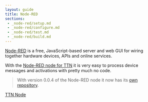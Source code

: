 ```yaml
---
layout: guide
title: Node-RED
sections:
 - _node-red/setup.md
 - _node-red/configure.md
 - _node-red/test.md
 - _node-red/build.md
---
```


[Node-RED](http://nodered.org/) is a free, JavaScript-based server and web GUI
for wiring together hardware devices, APIs and online services.

With the [Node-RED node for TTN](http://flows.nodered.org/node/node-red-contrib-ttn)
it is very easy to process device messages and activations with pretty much no code.

> With version 0.0.4 of the Node-RED node it now has its [own repository](https://github.com/thethingsnetwork/node-red-contrib-ttn).

<a href="http://flows.nodered.org/node/node-red-contrib-ttn" target="_blank" class="btn btn-primary">TTN Node</a>